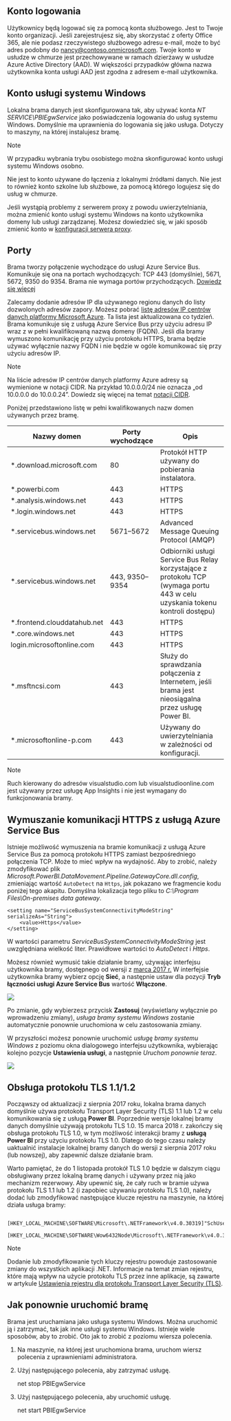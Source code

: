 ## <a name="sign-in-account"></a>Konto logowania
Użytkownicy będą logować się za pomocą konta służbowego. Jest to Twoje konto organizacji. Jeśli zarejestrujesz się, aby skorzystać z oferty Office 365, ale nie podasz rzeczywistego służbowego adresu e-mail, może to być adres podobny do nancy@contoso.onmicrosoft.com. Twoje konto w usłudze w chmurze jest przechowywane w ramach dzierżawy w usłudze Azure Active Directory (AAD). W większości przypadków główna nazwa użytkownika konta usługi AAD jest zgodna z adresem e-mail użytkownika.

## <a name="windows-service-account"></a>Konto usługi systemu Windows
Lokalna brama danych jest skonfigurowana tak, aby używać konta *NT SERVICE\PBIEgwService* jako poświadczenia logowania do usług systemu Windows. Domyślnie ma uprawnienia do logowania się jako usługa. Dotyczy to maszyny, na której instalujesz bramę.

> [!NOTE]
> W przypadku wybrania trybu osobistego można skonfigurować konto usługi systemu Windows osobno.
> 
> 

Nie jest to konto używane do łączenia z lokalnymi źródłami danych.  Nie jest to również konto szkolne lub służbowe, za pomocą którego logujesz się do usług w chmurze.

Jeśli wystąpią problemy z serwerem proxy z powodu uwierzytelniania, można zmienić konto usługi systemu Windows na konto użytkownika domeny lub usługi zarządzanej. Możesz dowiedzieć się, w jaki sposób zmienić konto w [konfiguracji serwera proxy](../service-gateway-proxy.md#changing-the-gateway-service-account-to-a-domain-user).

## <a name="ports"></a>Porty
Brama tworzy połączenie wychodzące do usługi Azure Service Bus. Komunikuje się ona na portach wychodzących: TCP 443 (domyślnie), 5671, 5672, 9350 do 9354.  Brama nie wymaga portów przychodzących. [Dowiedz się więcej](https://azure.microsoft.com/documentation/articles/service-bus-fundamentals-hybrid-solutions/)

Zalecamy dodanie adresów IP dla używanego regionu danych do listy dozwolonych adresów zapory. Możesz pobrać [listę adresów IP centrów danych platformy Microsoft Azure](https://www.microsoft.com/download/details.aspx?id=41653). Ta lista jest aktualizowana co tydzień. Brama komunikuje się z usługą Azure Service Bus przy użyciu adresu IP wraz z w pełni kwalifikowaną nazwą domeny (FQDN). Jeśli dla bramy wymuszono komunikację przy użyciu protokołu HTTPS, brama będzie używać wyłącznie nazwy FQDN i nie będzie w ogóle komunikować się przy użyciu adresów IP.

> [!NOTE]
> Na liście adresów IP centrów danych platformy Azure adresy są wymienione w notacji CIDR. Na przykład 10.0.0.0/24 nie oznacza „od 10.0.0.0 do 10.0.0.24”. Dowiedz się więcej na temat [notacji CIDR](http://whatismyipaddress.com/cidr).
> 
> 

Poniżej przedstawiono listę w pełni kwalifikowanych nazw domen używanych przez bramę.

| Nazwy domen | Porty wychodzące | Opis |
| --- | --- | --- |
| *.download.microsoft.com |80 |Protokół HTTP używany do pobierania instalatora. |
| *.powerbi.com |443 |HTTPS |
| *.analysis.windows.net |443 |HTTPS |
| *.login.windows.net |443 |HTTPS |
| *.servicebus.windows.net |5671–5672 |Advanced Message Queuing Protocol (AMQP) |
| *.servicebus.windows.net |443, 9350–9354 |Odbiorniki usługi Service Bus Relay korzystające z protokołu TCP (wymaga portu 443 w celu uzyskania tokenu kontroli dostępu) |
| *.frontend.clouddatahub.net |443 |HTTPS |
| *.core.windows.net |443 |HTTPS |
| login.microsoftonline.com |443 |HTTPS |
| *.msftncsi.com |443 |Służy do sprawdzania połączenia z Internetem, jeśli brama jest nieosiągalna przez usługę Power BI. |
| *.microsoftonline-p.com |443 |Używany do uwierzytelniania w zależności od konfiguracji. |

> [!NOTE]
> Ruch kierowany do adresów visualstudio.com lub visualstudioonline.com jest używany przez usługę App Insights i nie jest wymagany do funkcjonowania bramy.
> 
> 

## <a name="forcing-https-communication-with-azure-service-bus"></a>Wymuszanie komunikacji HTTPS z usługą Azure Service Bus
Istnieje możliwość wymuszenia na bramie komunikacji z usługą Azure Service Bus za pomocą protokołu HTTPS zamiast bezpośredniego połączenia TCP. Może to mieć wpływ na wydajność. Aby to zrobić, należy zmodyfikować plik *Microsoft.PowerBI.DataMovement.Pipeline.GatewayCore.dll.config*, zmieniając wartość `AutoDetect` na `Https`, jak pokazano we fragmencie kodu poniżej tego akapitu. Domyślna lokalizacja tego pliku to *C:\Program Files\On-premises data gateway*.

```
<setting name="ServiceBusSystemConnectivityModeString" serializeAs="String">
    <value>Https</value>
</setting>
```

W wartości parametru *ServiceBusSystemConnectivityModeString* jest uwzględniana wielkość liter. Prawidłowe wartości to *AutoDetect* i *Https*.

Możesz również wymusić takie działanie bramy, używając interfejsu użytkownika bramy, dostępnego od wersji z [marca 2017 r.](https://powerbi.microsoft.com/blog/power-bi-gateways-march-update/) W interfejsie użytkownika bramy wybierz opcję **Sieć**, a następnie ustaw dla pozycji **Tryb łączności usługi Azure Service Bus** wartość **Włączone**.

![](./media/gateway-onprem-accounts-ports-more/gw-onprem_01.png)

Po zmianie, gdy wybierzesz przycisk **Zastosuj** (wyświetlany wyłącznie po wprowadzeniu zmiany), *usługa bramy systemu Windows* zostanie automatycznie ponownie uruchomiona w celu zastosowania zmiany.

W przyszłości możesz ponownie uruchomić *usługę bramy systemu Windows* z poziomu okna dialogowego interfejsu użytkownika, wybierając kolejno pozycje **Ustawienia usługi**, a następnie *Uruchom ponownie teraz*.

![](./media/gateway-onprem-accounts-ports-more/gw-onprem_02.png)

## <a name="support-for-tls-1112"></a>Obsługa protokołu TLS 1.1/1.2
Począwszy od aktualizacji z sierpnia 2017 roku, lokalna brama danych domyślnie używa protokołu Transport Layer Security (TLS) 1.1 lub 1.2 w celu komunikowania się z usługą **Power BI**. Poprzednie wersje lokalnej bramy danych domyślnie używają protokołu TLS 1.0. 15 marca 2018 r. zakończy się obsługa protokołu TLS 1.0, w tym możliwość interakcji bramy z **usługą Power BI** przy użyciu protokołu TLS 1.0. Dlatego do tego czasu należy uaktualnić instalacje lokalnej bramy danych do wersji z sierpnia 2017 roku (lub nowszej), aby zapewnić dalsze działanie bram.

Warto pamiętać, że do 1 listopada protokół TLS 1.0 będzie w dalszym ciągu obsługiwany przez lokalną bramę danych i używany przez nią jako mechanizm rezerwowy. Aby upewnić się, że cały ruch w bramie używa protokołu TLS 1.1 lub 1.2 (i zapobiec używaniu protokołu TLS 1.0), należy dodać lub zmodyfikować następujące klucze rejestru na maszynie, na której działa usługa bramy:

        [HKEY_LOCAL_MACHINE\SOFTWARE\Microsoft\.NETFramework\v4.0.30319]"SchUseStrongCrypto"=dword:00000001
        [HKEY_LOCAL_MACHINE\SOFTWARE\Wow6432Node\Microsoft\.NETFramework\v4.0.30319]"SchUseStrongCrypto"=dword:00000001

> [!NOTE]
> Dodanie lub zmodyfikowanie tych kluczy rejestru powoduje zastosowanie zmiany do wszystkich aplikacji .NET. Informacje na temat zmian rejestru, które mają wpływ na użycie protokołu TLS przez inne aplikacje, są zawarte w artykule [Ustawienia rejestru dla protokołu Transport Layer Security (TLS)](https://docs.microsoft.com/windows-server/security/tls/tls-registry-settings).
> 
> 

## <a name="how-to-restart-the-gateway"></a>Jak ponownie uruchomić bramę
Brama jest uruchamiana jako usługa systemu Windows. Można uruchomić ją i zatrzymać, tak jak inne usługi systemu Windows. Istnieje wiele sposobów, aby to zrobić. Oto jak to zrobić z poziomu wiersza polecenia.

1. Na maszynie, na której jest uruchomiona brama, uruchom wiersz polecenia z uprawnieniami administratora.
2. Użyj następującego polecenia, aby zatrzymać usługę.
   
   net stop PBIEgwService
3. Użyj następującego polecenia, aby uruchomić usługę.
   
   net start PBIEgwService

